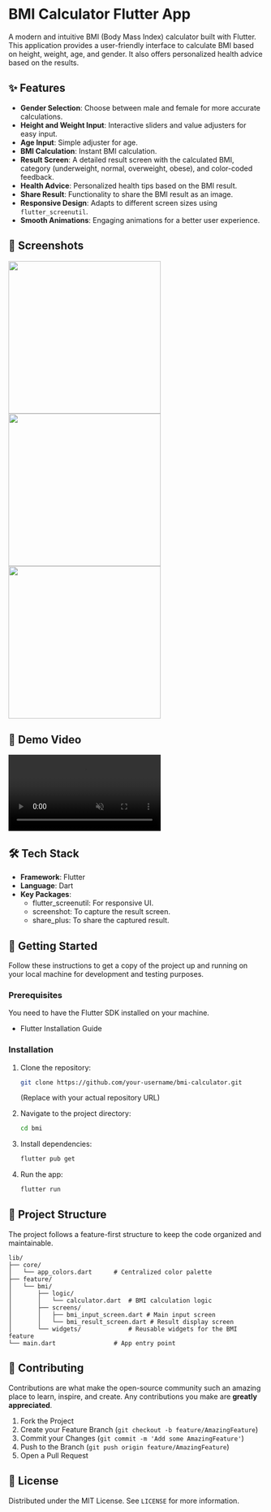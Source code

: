 # BMI Calculator Flutter App

A modern and intuitive BMI (Body Mass Index) calculator built with Flutter. This application provides a user-friendly interface to calculate BMI based on height, weight, age, and gender. It also offers personalized health advice based on the results.

## ✨ Features

*   **Gender Selection**: Choose between male and female for more accurate calculations.
*   **Height and Weight Input**: Interactive sliders and value adjusters for easy input.
*   **Age Input**: Simple adjuster for age.
*   **BMI Calculation**: Instant BMI calculation.
*   **Result Screen**: A detailed result screen with the calculated BMI, category (underweight, normal, overweight, obese), and color-coded feedback.
*   **Health Advice**: Personalized health tips based on the BMI result.
*   **Share Result**: Functionality to share the BMI result as an image.
*   **Responsive Design**: Adapts to different screen sizes using `flutter_screenutil`.
*   **Smooth Animations**: Engaging animations for a better user experience.
## 📱 Screenshots

<img src="https://github.com/user-attachments/assets/a3fa1592-e409-4f7c-ad54-a6e78fa1b3ab" width="300"> 
<img src="https://github.com/user-attachments/assets/b406bd4d-287a-4a98-9eff-f4cc9de48810" width="300"> 
<img src="https://github.com/user-attachments/assets/2999574f-2ff2-4ab8-ac5b-62e7f021de1f" width="300"> 

## 🎥 Demo Video

<video src="https://github.com/user-attachments/assets/06a7e7bc-1938-41e3-9476-126a51b04618" width="300" autoplay loop muted></video>

## 🛠️ Tech Stack

*   **Framework**: Flutter
*   **Language**: Dart
*   **Key Packages**:
    *   flutter_screenutil: For responsive UI.
    *   screenshot: To capture the result screen.
    *   share_plus: To share the captured result.

## 🚀 Getting Started

Follow these instructions to get a copy of the project up and running on your local machine for development and testing purposes.

### Prerequisites

You need to have the Flutter SDK installed on your machine.

*   Flutter Installation Guide

### Installation

1.  Clone the repository:
    ```sh
    git clone https://github.com/your-username/bmi-calculator.git
    ```
    (Replace with your actual repository URL)

2.  Navigate to the project directory:
    ```sh
    cd bmi
    ```

3.  Install dependencies:
    ```sh
    flutter pub get
    ```

4.  Run the app:
    ```sh
    flutter run
    ```

## 📂 Project Structure

The project follows a feature-first structure to keep the code organized and maintainable.

```
lib/
├── core/
│   └── app_colors.dart      # Centralized color palette
├── feature/
│   └── bmi/
│       ├── logic/
│       │   └── calculator.dart  # BMI calculation logic
│       ├── screens/
│       │   ├── bmi_input_screen.dart # Main input screen
│       │   └── bmi_result_screen.dart # Result display screen
│       └── widgets/             # Reusable widgets for the BMI feature
└── main.dart                # App entry point
```

## 🤝 Contributing

Contributions are what make the open-source community such an amazing place to learn, inspire, and create. Any contributions you make are **greatly appreciated**.

1.  Fork the Project
2.  Create your Feature Branch (`git checkout -b feature/AmazingFeature`)
3.  Commit your Changes (`git commit -m 'Add some AmazingFeature'`)
4.  Push to the Branch (`git push origin feature/AmazingFeature`)
5.  Open a Pull Request

## 📄 License

Distributed under the MIT License. See `LICENSE` for more information.
